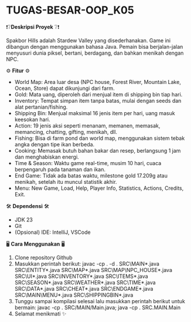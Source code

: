# TUGAS-BESAR-OOP_K05

❗❔**Deskripsi Proyek** ❔❗

Spakbor Hills adalah Stardew Valley yang disederhanakan. Game ini dibangun dengan menggunakan bahasa Java. Pemain bisa berjalan-jalan menyusuri dunia piksel, bertani, berdagang, dan bahkan menikah dengan NPC.

⚙ **Fitur** ⚙
- World Map: Area luar desa (NPC house, Forest River, Mountain Lake, Ocean, Store) dapat dikunjungi dari farm.
- Gold: Mata uang, diperoleh dari menjual item di shipping bin tiap hari.
- Inventory: Tempat simpan item tanpa batas, mulai dengan seeds dan alat pertanian/fishing.
- Shipping Bin: Menjual maksimal 16 jenis item per hari, uang masuk keesokan hari.
- Action: 19 jenis aksi seperti menanam, memanen, memasak, memancing, chatting, gifting, menikah, dll.
- Fishing: Bisa di farm pond dan world map, menggunakan sistem tebak angka dengan tipe ikan berbeda.
- Cooking: Memasak butuh bahan bakar dan resep, berlangsung 1 jam dan menghabiskan energi.
- Time & Season: Waktu game real-time, musim 10 hari, cuaca berpengaruh pada tanaman dan ikan.
- End Game: Tidak ada batas waktu, milestone gold 17.209g atau menikah, setelah itu muncul statistik akhir.
- Menu: New Game, Load, Help, Player Info, Statistics, Actions, Credits, Exit.

🛠 **Dependensi** 🛠
- JDK 23
- Git
- (Opsional) IDE: IntelliJ, VSCode

🖥 **Cara Menggunakan** 🖥
1. Clone repository Github
2. Masukkan perintah berikut: javac -cp . -d . SRC\MAIN\*.java SRC\ENTITY\*.java SRC\MAP\*.java SRC\MAP\NPC_HOUSE\*.java SRC\UI\*.java SRC\INVENTORY\*.java SRC\ITEMS\*.java SRC\SEASON\*.java SRC\WEATHER\*.java SRC\TIME\*.java SRC\DATA\*.java SRC\CHEAT\*.java SRC\ENDGAME\*.java SRC\MAIN\MENU\*.java SRC\SHIPPINGBIN\*.java
3. Tunggu sampai kompilasi selesai lalu masukkan perintah berikut untuk bermain: javac -cp . SRC/MAIN/Main.java; java -cp . SRC.MAIN.Main
4. Selamat menikmati ✨
